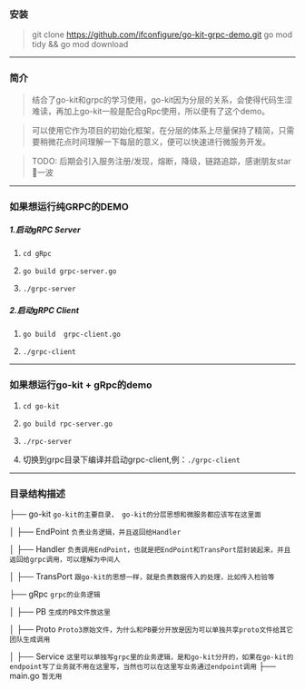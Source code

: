 ### 安装
>git clone https://github.com/ifconfigure/go-kit-grpc-demo.git
>go mod tidy  && go mod download
---

### 简介
> 结合了go-kit和grpc的学习使用，go-kit因为分层的关系，会使得代码生涩难读，再加上go-kit一般是配合gRpc使用，所以便有了这个demo。

> 可以使用它作为项目的初始化框架，在分层的体系上尽量保持了精简，只需要稍微花点时间理解一下每层的意义，便可以快速进行微服务开发。

> TODO: 后期会引入服务注册/发现，熔断，降级，链路追踪，感谢朋友star💖一波

----

### 如果想运行纯GRPC的DEMO

##### 1.启动gRPC Server
1) ```cd gRpc```

2) ```go build grpc-server.go```

3) ```./grpc-server```

##### 2.启动gRPC Client
1) ```go build  grpc-client.go```

2) ```./grpc-client```

---


### 如果想运行go-kit + gRpc的demo
1) ```cd go-kit```

2) ```go build rpc-server.go```

3) ```./rpc-server```

4) 切换到grpc目录下编译并启动grpc-client,例：```./grpc-client```


---

### 目录结构描述

├── go-kit
`go-kit的主要目录， go-kit的分层思想和微服务都应该写在这里面`

│   ├── EndPoint
`负责业务逻辑，并且返回给Handler`

│   ├── Handler
`负责调用EndPoint，也就是把EndPoint和TransPort层封装起来，并且返回给grpc调用，可以理解为中间人`

│   ├── TransPort
`跟go-kit的思想一样，就是负责数据传入的处理，比如传入检验等`

├── gRpc
`grpc的业务逻辑`

│   ├── PB
`生成的PB文件放这里`

│   ├── Proto
`Proto3原始文件，为什么和PB要分开放是因为可以单独共享proto文件给其它团队生成调用`

│   ├── Service
`这里可以单独写grpc里的业务逻辑，是和go-kit分开的，如果在go-kit的endpoint写了业务就不用在这里写，当然也可以在这里写业务通过endpoint调用`
├── main.go
`暂无用`


